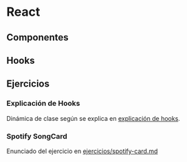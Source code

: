 # React

<!-- Docs -->

## Componentes

## Hooks

## Ejercicios

### Explicación de Hooks

Dinámica de clase según se explica en [explicación de hooks](./explicacion-hooks.md).

### Spotify SongCard

Enunciado del ejercicio en [ejercicios/spotify-card.md](./ejercicios/spotify-card.md)

<!-- Referencias -->